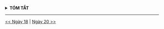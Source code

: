 <details>
<summary><strong>TÓM TẮT</strong></summary>

</details>

---
[<< Ngày 18](./Day18.md) | [Ngày 20 >>](./Day20.md)